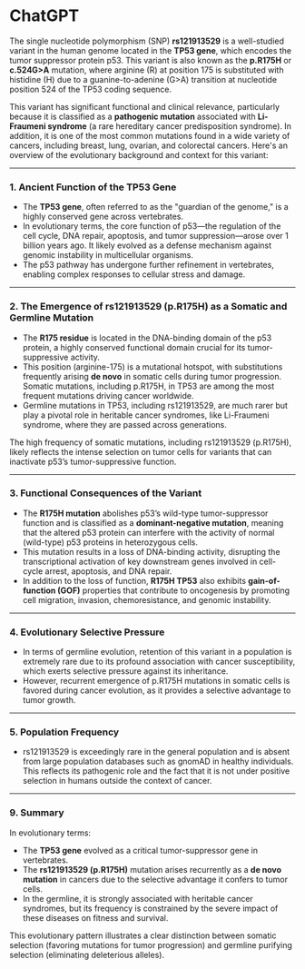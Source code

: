 # ChatGPT

The single nucleotide polymorphism (SNP) **rs121913529** is a well-studied variant in the human genome located in the **TP53 gene**, which encodes the tumor suppressor protein p53. This variant is also known as the **p.R175H** or **c.524G>A** mutation, where arginine (R) at position 175 is substituted with histidine (H) due to a guanine-to-adenine (G>A) transition at nucleotide position 524 of the TP53 coding sequence.

This variant has significant functional and clinical relevance, particularly because it is classified as a **pathogenic mutation** associated with **Li-Fraumeni syndrome** (a rare hereditary cancer predisposition syndrome). In addition, it is one of the most common mutations found in a wide variety of cancers, including breast, lung, ovarian, and colorectal cancers. Here's an overview of the evolutionary background and context for this variant:

---

### **1. Ancient Function of the TP53 Gene**
- The **TP53 gene**, often referred to as the "guardian of the genome," is a highly conserved gene across vertebrates.
- In evolutionary terms, the core function of p53—the regulation of the cell cycle, DNA repair, apoptosis, and tumor suppression—arose over 1 billion years ago. It likely evolved as a defense mechanism against genomic instability in multicellular organisms.
- The p53 pathway has undergone further refinement in vertebrates, enabling complex responses to cellular stress and damage.

---

### **2. The Emergence of rs121913529 (p.R175H) as a Somatic and Germline Mutation**
- The **R175 residue** is located in the DNA-binding domain of the p53 protein, a highly conserved functional domain crucial for its tumor-suppressive activity.
- This position (arginine-175) is a mutational hotspot, with substitutions frequently arising **de novo** in somatic cells during tumor progression. Somatic mutations, including p.R175H, in TP53 are among the most frequent mutations driving cancer worldwide.
- Germline mutations in TP53, including rs121913529, are much rarer but play a pivotal role in heritable cancer syndromes, like Li-Fraumeni syndrome, where they are passed across generations.

The high frequency of somatic mutations, including rs121913529 (p.R175H), likely reflects the intense selection on tumor cells for variants that can inactivate p53’s tumor-suppressive function.

---

### **3. Functional Consequences of the Variant**
- The **R175H mutation** abolishes p53’s wild-type tumor-suppressor function and is classified as a **dominant-negative mutation**, meaning that the altered p53 protein can interfere with the activity of normal (wild-type) p53 proteins in heterozygous cells.
- This mutation results in a loss of DNA-binding activity, disrupting the transcriptional activation of key downstream genes involved in cell-cycle arrest, apoptosis, and DNA repair.
- In addition to the loss of function, **R175H TP53** also exhibits **gain-of-function (GOF)** properties that contribute to oncogenesis by promoting cell migration, invasion, chemoresistance, and genomic instability.

---

### **4. Evolutionary Selective Pressure**
- In terms of germline evolution, retention of this variant in a population is extremely rare due to its profound association with cancer susceptibility, which exerts selective pressure against its inheritance.
- However, recurrent emergence of p.R175H mutations in somatic cells is favored during cancer evolution, as it provides a selective advantage to tumor growth.

---

### **5. Population Frequency**
- rs121913529 is exceedingly rare in the general population and is absent from large population databases such as gnomAD in healthy individuals. This reflects its pathogenic role and the fact that it is not under positive selection in humans outside the context of cancer.

---

### **9. Summary**
In evolutionary terms:
- The **TP53 gene** evolved as a critical tumor-suppressor gene in vertebrates.
- The **rs121913529 (p.R175H)** mutation arises recurrently as a **de novo mutation** in cancers due to the selective advantage it confers to tumor cells.
- In the germline, it is strongly associated with heritable cancer syndromes, but its frequency is constrained by the severe impact of these diseases on fitness and survival.

This evolutionary pattern illustrates a clear distinction between somatic selection (favoring mutations for tumor progression) and germline purifying selection (eliminating deleterious alleles).